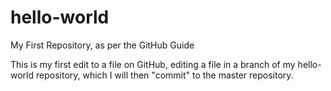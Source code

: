 # hello-world
My First Repository, as per the GitHub Guide

This is my first edit to a file on GitHub, editing a file in a branch of my hello-world repository, which I will then "commit" to the master repository.
